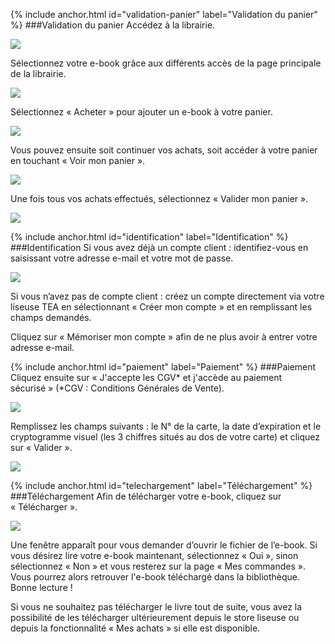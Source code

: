 {% include anchor.html id="validation-panier" label="Validation du panier" %}
###Validation du panier
Accédez à la librairie.

![](/images/acheter-liseuse-1.jpg)

Sélectionnez votre e-book grâce aux différents accès de la page principale de la librairie. 

![](/images/acheter-liseuse-2.jpg)

Sélectionnez « Acheter » pour ajouter un e-book à votre panier.

![](/images/acheter-liseuse-3.jpg)

Vous pouvez ensuite soit continuer vos achats, soit accéder à votre panier en touchant « Voir mon panier ».

![](/images/acheter-liseuse-4.jpg)

Une fois tous vos achats effectués, sélectionnez « Valider mon panier ».

![](/images/acheter-liseuse-5.jpg)

{% include anchor.html id="identification" label="Identification" %}
###Identification
Si vous avez déjà un compte client : identifiez-vous en saisissant votre adresse e-mail et votre mot de passe.

![](/images/acheter-liseuse-6.jpg)

Si vous n’avez pas de compte client : créez un compte directement via votre liseuse TEA en sélectionnant « Créer mon compte » et en remplissant les champs demandés.

<p class="protip">Cliquez sur « Mémoriser mon compte » afin de ne plus avoir à entrer votre adresse e-mail.</p>

{% include anchor.html id="paiement" label="Paiement" %}
###Paiement
Cliquez ensuite sur « J'accepte les CGV* et j'accède au paiement sécurisé » (*CGV : Conditions Générales de Vente).

![](/images/acheter-liseuse-7.jpg)

Remplissez les champs suivants : le N° de la carte, la date d’expiration et le cryptogramme visuel (les 3 chiffres situés au dos de votre carte) et cliquez sur « Valider ».

![](/images/acheter-liseuse-8.jpg)

{% include anchor.html id="telechargement" label="Téléchargement" %}
###Téléchargement
Afin de télécharger votre e-book, cliquez sur « Télécharger ».

![](/images/acheter-liseuse-9.jpg)

Une fenêtre apparaît pour vous demander d’ouvrir le fichier de l’e-book. Si vous désirez lire votre e-book maintenant, sélectionnez « Oui », sinon sélectionnez « Non » et vous resterez sur la page « Mes commandes ». Vous pourrez alors retrouver l'e-book téléchargé dans la bibliothèque.  
Bonne lecture !

Si vous ne souhaitez pas télécharger le livre tout de suite, vous avez la possibilité de les télécharger ultérieurement depuis le store liseuse ou depuis la fonctionnalité « Mes achats » si elle est disponible.

